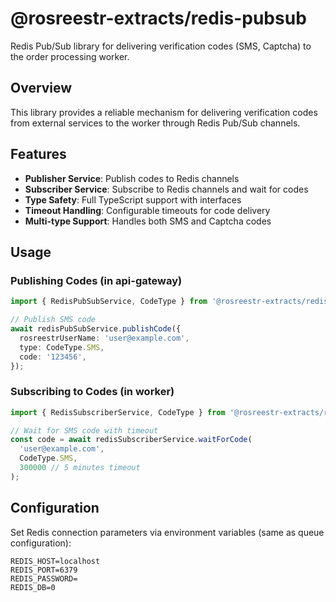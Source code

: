 # @rosreestr-extracts/redis-pubsub

Redis Pub/Sub library for delivering verification codes (SMS, Captcha) to the order processing worker.

## Overview

This library provides a reliable mechanism for delivering verification codes from external services to the worker through Redis Pub/Sub channels.

## Features

- **Publisher Service**: Publish codes to Redis channels
- **Subscriber Service**: Subscribe to Redis channels and wait for codes
- **Type Safety**: Full TypeScript support with interfaces
- **Timeout Handling**: Configurable timeouts for code delivery
- **Multi-type Support**: Handles both SMS and Captcha codes

## Usage

### Publishing Codes (in api-gateway)

```typescript
import { RedisPubSubService, CodeType } from '@rosreestr-extracts/redis-pubsub';

// Publish SMS code
await redisPubSubService.publishCode({
  rosreestrUserName: 'user@example.com',
  type: CodeType.SMS,
  code: '123456',
});
```

### Subscribing to Codes (in worker)

```typescript
import { RedisSubscriberService, CodeType } from '@rosreestr-extracts/redis-pubsub';

// Wait for SMS code with timeout
const code = await redisSubscriberService.waitForCode(
  'user@example.com',
  CodeType.SMS,
  300000 // 5 minutes timeout
);
```

## Configuration

Set Redis connection parameters via environment variables (same as queue configuration):

```
REDIS_HOST=localhost
REDIS_PORT=6379
REDIS_PASSWORD=
REDIS_DB=0
```
